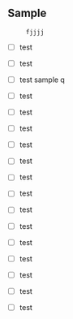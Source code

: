 ## Sample
  
         fjjjj
- [ ] test
- [ ] test
- [ ] test
sample q

- [ ] test

- [ ] test
- [ ] test
- [ ] test
- [ ] test
- [ ] test
- [ ] test
- [ ] test
- [ ] test
- [ ] test
- [ ] test
- [ ] test

- [ ] test
- [ ] test
